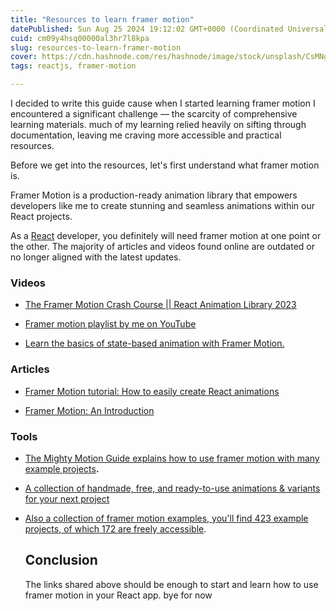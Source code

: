 ```yaml
---
title: "Resources to learn framer motion"
datePublished: Sun Aug 25 2024 19:12:02 GMT+0000 (Coordinated Universal Time)
cuid: cm09y4hsq00000al3hr7l8kpa
slug: resources-to-learn-framer-motion
cover: https://cdn.hashnode.com/res/hashnode/image/stock/unsplash/CsMNgdHXzFs/upload/52177b5c799e57804b22d51c90861a7b.jpeg
tags: reactjs, framer-motion

---
```


I decided to write this guide cause when I started learning framer motion I encountered a significant challenge — the scarcity of comprehensive learning materials. much of my learning relied heavily on sifting through documentation, leaving me craving more accessible and practical resources.

Before we get into the resources, let's first understand what framer motion is.

Framer Motion is a production-ready animation library that empowers developers like me to create stunning and seamless animations within our React projects.

As a [React](https://react.dev/) developer, you definitely will need framer motion at one point or the other. The majority of articles and videos found online are outdated or no longer aligned with the latest updates.

### Videos

* [The Framer Motion Crash Course || React Animation Library 2023](https://www.youtube.com/watch?v=znbCa4Rr054&t=46s)
    
* [Framer motion playlist by me on YouTube](https://youtube.com/playlist?list=PLtHuuoewcjnTcXKr-f1rZBr8hIDKUVJk9&si=K6Zg9W5XLgDztmqu)
    
* [Learn the basics of state-based animation with Framer Motion.](https://buildui.com/courses/framer-motion-recipes/multistep-wizard)
    

### Articles

* [Framer Motion tutorial: How to easily create React animations](https://blog.logrocket.com/framer-motion-tutorial-create-react-animations/)
    
* [Framer Motion: An Introduction](https://talent500.co/blog/introduction-to-framer-motion/)
    

### Tools

* [The Mighty Motion Guide explains how to use framer motion with many example projects](https://motion.mighty.guide/)**.**
    
* [A collection of handmade, free, and ready-to-use animations & variants for your next project](https://variantvault.chrisabdo.dev/)
    
* [Also a collection of framer motion examples, you'll find 423 example projects, of which 172 are freely accessible](https://framermotionexamples.com/).
    
    ## Conclusion
    
    The links shared above should be enough to start and learn how to use framer motion in your React app. bye for now